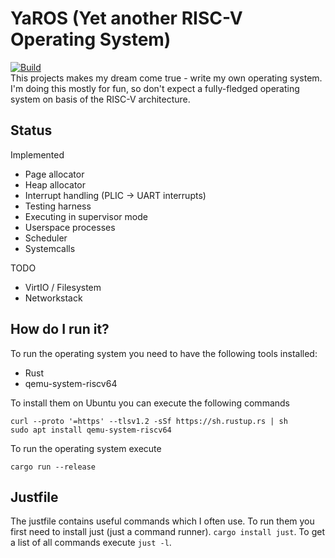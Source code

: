 # YaROS (Yet another RISC-V Operating System)
[![Build](https://github.com/hieronymusma/yaros/actions/workflows/build.yml/badge.svg)](https://github.com/hieronymusma/yaros/actions/workflows/build.yml)  
This projects makes my dream come true - write my own operating system. I'm doing this mostly for fun, so don't expect a fully-fledged operating system on basis of the RISC-V architecture.
## Status
Implemented
* Page allocator
* Heap allocator
* Interrupt handling (PLIC -> UART interrupts)
* Testing harness
* Executing in supervisor mode  
* Userspace processes
* Scheduler
* Systemcalls

TODO
* VirtIO / Filesystem
* Networkstack

## How do I run it?
To run the operating system you need to have the following tools installed:
* Rust
* qemu-system-riscv64  

To install them on Ubuntu you can execute the following commands
```
curl --proto '=https' --tlsv1.2 -sSf https://sh.rustup.rs | sh
sudo apt install qemu-system-riscv64
```
To run the operating system execute
```
cargo run --release
```
## Justfile
The justfile contains useful commands which I often use. To run them you first need to install just (just a command runner).
`cargo install just`. To get a list of all commands execute `just -l`.